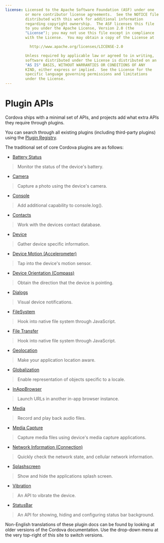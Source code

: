 ```yaml
---
license: Licensed to the Apache Software Foundation (ASF) under one
         or more contributor license agreements.  See the NOTICE file
         distributed with this work for additional information
         regarding copyright ownership.  The ASF licenses this file
         to you under the Apache License, Version 2.0 (the
         "License"); you may not use this file except in compliance
         with the License.  You may obtain a copy of the License at

           http://www.apache.org/licenses/LICENSE-2.0

         Unless required by applicable law or agreed to in writing,
         software distributed under the License is distributed on an
         "AS IS" BASIS, WITHOUT WARRANTIES OR CONDITIONS OF ANY
         KIND, either express or implied.  See the License for the
         specific language governing permissions and limitations
         under the License.
---
```


# Plugin APIs

Cordova ships with a minimal set of APIs, and projects add what extra APIs they require through plugins.

You can search through all existing plugins (including third-party plugins) using the [Plugin Registry](http://plugins.cordova.io/).

The traditional set of core Cordova plugins are as follows:

- [Battery Status](http://plugins.cordova.io/#/package/org.apache.cordova.battery-status)
> Monitor the status of the device's battery.

- [Camera](http://plugins.cordova.io/#/package/org.apache.cordova.camera)
> Capture a photo using the device's camera.

- [Console](http://plugins.cordova.io/#/package/org.apache.cordova.console)
> Add additional capability to console.log().

- [Contacts](http://plugins.cordova.io/#/package/org.apache.cordova.contacts)
> Work with the devices contact database.

- [Device](http://plugins.cordova.io/#/package/org.apache.cordova.device)
> Gather device specific information.

- [Device Motion (Accelerometer)](http://plugins.cordova.io/#/package/org.apache.cordova.device-motion)
> Tap into the device's motion sensor.

- [Device Orientation (Compass)](http://plugins.cordova.io/#/package/org.apache.cordova.device-orientation)
> Obtain the direction that the device is pointing.

- [Dialogs](http://plugins.cordova.io/#/package/org.apache.cordova.dialogs)
> Visual device notifications.

- [FileSystem](http://plugins.cordova.io/#/package/org.apache.cordova.file)
> Hook into native file system through JavaScript.

- [File Transfer](http://plugins.cordova.io/#/package/org.apache.cordova.file-transfer)
> Hook into native file system through JavaScript.

- [Geolocation](http://plugins.cordova.io/#/package/org.apache.cordova.geolocation)
> Make your application location aware.

- [Globalization](http://plugins.cordova.io/#/package/org.apache.globalization)
> Enable representation of objects specific to a locale.

- [InAppBrowser](http://plugins.cordova.io/#/package/org.apache.cordova.inappbrowser)
> Launch URLs in another in-app browser instance.

- [Media](http://plugins.cordova.io/#/package/org.apache.cordova.media)
> Record and play back audio files.

- [Media Capture](http://plugins.cordova.io/#/package/org.apache.cordova.media-capture)
> Capture media files using device's media capture applications.

- [Network Information (Connection)](http://plugins.cordova.io/#/package/org.apache.cordova.network-information)
> Quickly check the network state, and cellular network information.

- [Splashscreen](http://plugins.cordova.io/#/package/org.apache.cordova.splashscreen)
> Show and hide the applications splash screen.

- [Vibration](http://plugins.cordova.io/#/package/org.apache.cordova.vibration)
> An API to vibrate the device.

- [StatusBar](https://github.com/apache/cordova-plugin-statusbar/blob/master/doc/index.md)
> An API for showing, hiding and configuring status bar background.

Non-English translations of these plugin docs can be found by looking at older versions of the Cordova documentation.
Use the drop-down menu at the very top-right of this site to switch versions.

